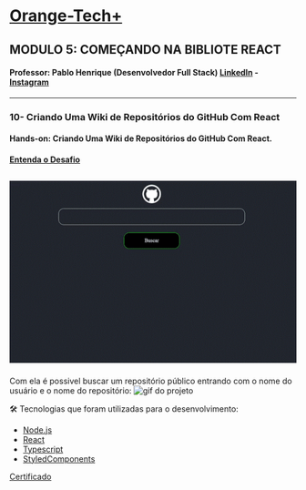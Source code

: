 # [Orange-Tech+](https://web.dio.me/track/orange-tech) 

## MODULO 5: COMEÇANDO NA BIBLIOTE REACT
#### Professor: Pablo Henrique (Desenvolvedor Full Stack) [LinkedIn](https://www.linkedin.com/in/pablohdev/) - [Instagram](https://www.instagram.com/pablohdev/)
---
### 10- Criando Uma Wiki de Repositórios do GitHub Com React
#### Hands-on: Criando Uma Wiki de Repositórios do GitHub Com React.
#### [Entenda o Desafio](https://github.com/digitalinnovationone/trilha-react-desafio-2)

![photo do projeto](https://github.com/Amanda-ribeiiro/criando-wiki-com-react/blob/main/wiki/src/assets/print.gif)
---
Com ela é possivel buscar um repositório público entrando com o nome do usuário e o nome do repositório:
![gif do projeto](https://github.com/Amanda-ribeiiro/criando-wiki-com-react/blob/main/wiki/src/assets/video.gif)



🛠 Tecnologias que foram utilizadas para o desenvolvimento:

- [Node.js](https://nodejs.org/en/)
- [React](https://pt-br.reactjs.org/)
- [Typescript](https://www.typescriptlang.org/)
- [StyledComponents](https://styled-components.com/)

[Certificado](https://hermes.digitalinnovation.one/certificates/7ED69054.pdf)

